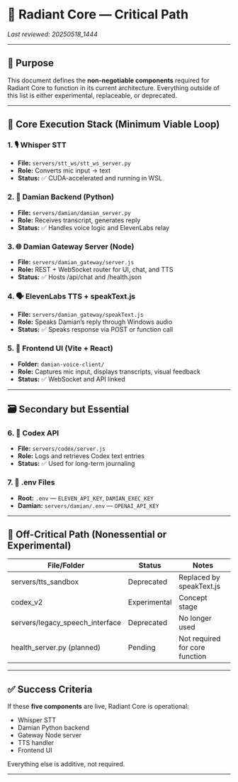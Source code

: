 # 🧩 Radiant Core — Critical Path

_Last reviewed: 20250518_1444_

---

## 🎯 Purpose

This document defines the **non-negotiable components** required for Radiant Core to function in its current architecture. Everything outside of this list is either experimental, replaceable, or deprecated.

---

## 🔧 Core Execution Stack (Minimum Viable Loop)

### 1. 🎙️ Whisper STT
- **File:** `servers/stt_ws/stt_ws_server.py`
- **Role:** Converts mic input → text
- **Status:** ✅ CUDA-accelerated and running in WSL

### 2. 🧠 Damian Backend (Python)
- **File:** `servers/damian/damian_server.py`
- **Role:** Receives transcript, generates reply
- **Status:** ✅ Handles voice logic and ElevenLabs relay

### 3. 🌐 Damian Gateway Server (Node)
- **File:** `servers/damian_gateway/server.js`
- **Role:** REST + WebSocket router for UI, chat, and TTS
- **Status:** ✅ Hosts /api/chat and /health.json

### 4. 🗣️ ElevenLabs TTS + speakText.js
- **File:** `servers/damian_gateway/speakText.js`
- **Role:** Speaks Damian’s reply through Windows audio
- **Status:** ✅ Speaks response via POST or function call

### 5. 💬 Frontend UI (Vite + React)
- **Folder:** `damian-voice-client/`
- **Role:** Captures mic input, displays transcripts, visual feedback
- **Status:** ✅ WebSocket and API linked

---

## 🗃️ Secondary but Essential

### 6. 📓 Codex API
- **File:** `servers/codex/server.js`
- **Role:** Logs and retrieves Codex text entries
- **Status:** ✅ Used for long-term journaling

### 7. 🔐 .env Files
- **Root:** `.env` — `ELEVEN_API_KEY`, `DAMIAN_EXEC_KEY`
- **Damian:** `servers/damian/.env` — `OPENAI_API_KEY`

---

## 🚫 Off-Critical Path (Nonessential or Experimental)

| File/Folder                          | Status      | Notes                              |
|-------------------------------------|-------------|------------------------------------|
| servers/tts_sandbox                 | Deprecated  | Replaced by speakText.js           |
| codex_v2                            | Experimental| Concept stage                      |
| servers/legacy_speech_interface     | Deprecated  | No longer used                     |
| health_server.py (planned)          | Pending     | Not required for core function     |

---

## ✅ Success Criteria

If these **five components** are live, Radiant Core is operational:
- Whisper STT
- Damian Python backend
- Gateway Node server
- TTS handler
- Frontend UI

Everything else is additive, not required.

---

